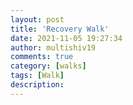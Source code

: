 ```yaml
---
layout: post
title: 'Recovery Walk'
date: 2021-11-05 19:27:34
author: multishiv19
comments: true
category: [walks]
tags: [Walk]
description: 
---
```


<div width='100%' class='strava-embed-placeholder' data-embed-type='activity' data-embed-id='6213682536'></div>
<script src='https://strava-embeds.com/embed.js'></script>
